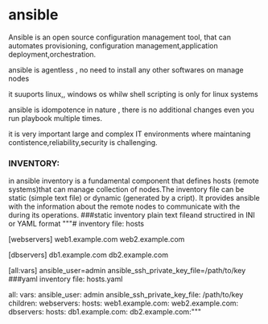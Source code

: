 # ansible
Ansible is an open source configuration management tool, that can automates provisioning, configuration management,application deployment,orchestration.

ansible is agentless , no need to install any other softwares on manage nodes

it suuports linux,, windows os whilw shell scripting is only for linux systems

ansible is idompotence in nature , there is no additional 
changes even you run playbook multiple times.

it is very important large and complex IT environments where maintaning contistence,reliability,security is challenging.

### INVENTORY:
in ansible inventory is a fundamental component that defines hosts (remote systems)that can manage collection of nodes.The inventory file can be static (simple text file) or dynamic (generated by a cript). It provides ansible with the information about the remote nodes to communicate with the during its operations.
###static inventory
plain text fileand structired in INI or YAML format
"""# inventory file: hosts

[webservers]
web1.example.com
web2.example.com

[dbservers]
db1.example.com
db2.example.com

[all:vars]
ansible_user=admin
ansible_ssh_private_key_file=/path/to/key
###yaml
inventory file: hosts.yaml

all:
  vars:
    ansible_user: admin
    ansible_ssh_private_key_file: /path/to/key
  children:
    webservers:
      hosts:
        web1.example.com:
        web2.example.com:
    dbservers:
      hosts:
        db1.example.com:
        db2.example.com:"""
